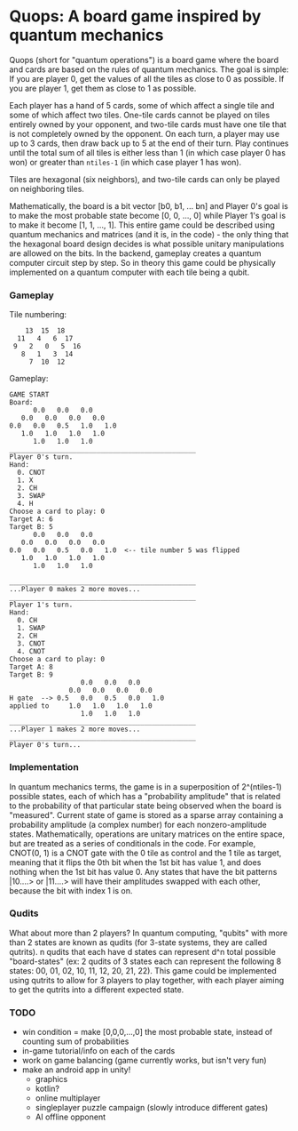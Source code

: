 # Quops: A board game inspired by quantum mechanics

Quops (short for "quantum operations") is a board game where the board and cards are based on the rules of quantum mechanics. The goal is 
simple: If you are player 0, get the values of all the tiles as close to 0 as possible. If you are player 1, get them as close to 1 as possible. 

Each player has a hand of 5 cards, some of which affect a single tile and some of which affect two tiles. One-tile cards cannot be played on 
tiles entirely owned by your opponent, and two-tile cards must have one tile that is not completely owned by the opponent. On each turn, a 
player may use up to 3 cards, then draw back up to 5 at the end of their turn. Play continues until the total sum of all tiles is either 
less than 1 (in which case player 0 has won) or greater than `ntiles-1` (in which case player 1 has won).

Tiles are hexagonal (six neighbors), and two-tile cards can only be played on neighboring tiles.

Mathematically, the board is a bit vector [b0, b1, ... bn] and Player 0's goal is to make the most probable state become [0, 0, ..., 0] while 
Player 1's goal is to make it become [1, 1, ..., 1]. This entire game could be described using quantum mechanics and matrices (and it is, in the
code) - the only thing that the hexagonal board design decides is what possible unitary manipulations are allowed on the bits. In the backend, gameplay creates a quantum computer circuit step by step. So in theory this game could be physically implemented on a quantum computer with 
each tile being a qubit.

### Gameplay

Tile numbering:
```
    13  15  18
  11   4   6  17
 9   2   0   5  16
   8   1   3  14
     7  10  12
```

Gameplay:

```
GAME START
Board:
      0.0   0.0   0.0
   0.0   0.0   0.0   0.0
0.0   0.0   0.5   1.0   1.0
   1.0   1.0   1.0   1.0
      1.0   1.0   1.0
_______________________________________________
Player 0's turn.
Hand:
  0. CNOT 
  1. X 
  2. CH 
  3. SWAP 
  4. H 
Choose a card to play: 0
Target A: 6
Target B: 5
      0.0   0.0   0.0
   0.0   0.0   0.0   0.0
0.0   0.0   0.5   0.0   1.0  <-- tile number 5 was flipped
   1.0   1.0   1.0   1.0
      1.0   1.0   1.0

_______________________________________________
...Player 0 makes 2 more moves...
_______________________________________________
Player 1's turn.
Hand:
  0. CH 
  1. SWAP 
  2. CH 
  3. CNOT 
  4. CNOT 
Choose a card to play: 0
Target A: 8
Target B: 9
                  0.0   0.0   0.0
               0.0   0.0   0.0   0.0
H gate  --> 0.5   0.0   0.5   0.0   1.0
applied to     1.0   1.0   1.0   1.0
                  1.0   1.0   1.0
_______________________________________________
...Player 1 makes 2 more moves...
_______________________________________________
Player 0's turn...
```

### Implementation

In quantum mechanics terms, the game is in a superposition of 2^(ntiles-1) possible states, each of which has a "probability amplitude" that is
related to the probability of that particular state being observed when the board is "measured". Current state of game is stored as a sparse 
array containing a probability amplitude (a complex number) for each nonzero-amplitude states. Mathematically, operations are unitary matrices on the entire space, but are treated 
as a series of conditionals in the code. For example, CNOT(0, 1) is a CNOT gate with the 0 tile as control and the 1 tile as target, meaning that it flips the 0th bit when the 1st bit has value 1, and does nothing when the 1st bit has value 0. Any states that have the bit patterns |10....> or |11....> will have their amplitudes swapped with each other, because the bit with index 1 is on.

### Qudits

What about more than 2 players?
In quantum computing, "qubits" with more than 2 states are known as qudits (for 3-state
systems, they are called qutrits). n qudits that each have d states can represent d^n
total possible "board-states" (ex: 2 qudits of 3 states each can represent the following
8 states: 00, 01, 02, 10, 11, 12, 20, 21, 22). This game could be implemented using qutrits
to allow for 3 players to play together, with each player aiming to get the qutrits into
a different expected state.

### TODO
- win condition = make [0,0,0,...,0] the most probable state, instead of counting sum of probabilities
- in-game tutorial/info on each of the cards
- work on game balancing (game currently works, but isn't very fun)
- make an android app in unity!
    - graphics
    - kotlin?
    - online multiplayer
    - singleplayer puzzle campaign (slowly introduce different gates)
    - AI offline opponent
